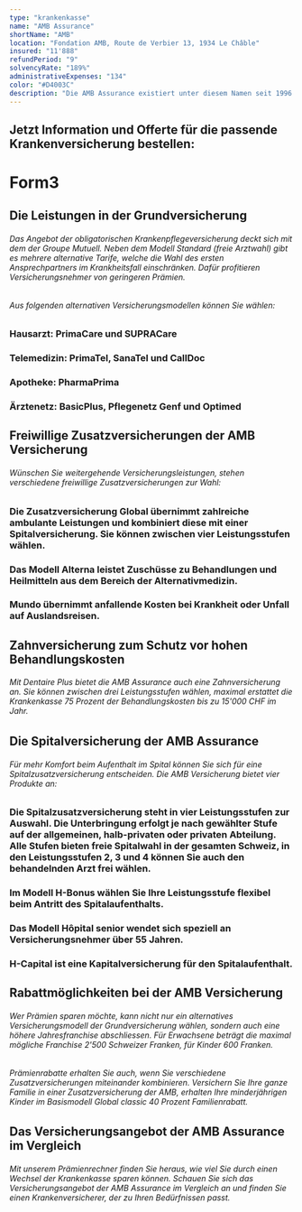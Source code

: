 ```yaml
---
type: "krankenkasse"
name: "AMB Assurance"
shortName: "AMB"
location: "Fondation AMB, Route de Verbier 13, 1934 Le Châble"
insured: "11'888"
refundPeriod: "9"
solvencyRate: "189%"
administrativeExpenses: "134"
color: "#D4003C"
description: "Die AMB Assurance existiert unter diesem Namen seit 1996. Gegründet wurde sie aber bereits im Jahr 1958 als Allianz Gewerkschaft. Heute gehört der Versicherer zu den Krankenkassen unter dem Dach der Groupe Mutuel und bietet sowohl in der obligatorischen Grundversicherung als auch in den Zusatzversicherungen die Pakete des Mutterkonzerns an. Mehr als 12.000 Versicherungsnehmer haben sich bereits für die AMB Versicherung entschieden."
---
```


## Jetzt Information und Offerte für die passende Krankenversicherung bestellen:

# Form3

## Die Leistungen in der Grundversicherung

###### Das Angebot der obligatorischen Krankenpflegeversicherung deckt sich mit dem der Groupe Mutuell. Neben dem Modell Standard (freie Arztwahl) gibt es mehrere alternative Tarife, welche die Wahl des ersten Ansprechpartners im Krankheitsfall einschränken. Dafür profitieren Versicherungsnehmer von geringeren Prämien.

###### Aus folgenden alternativen Versicherungsmodellen können Sie wählen:

### Hausarzt: PrimaCare und SUPRACare

### Telemedizin: PrimaTel, SanaTel und CallDoc

### Apotheke: PharmaPrima

### Ärztenetz: BasicPlus, Pflegenetz Genf und Optimed

## Freiwillige Zusatzversicherungen der AMB Versicherung

###### Wünschen Sie weitergehende Versicherungsleistungen, stehen verschiedene freiwillige Zusatzversicherungen zur Wahl:

### Die Zusatzversicherung Global übernimmt zahlreiche ambulante Leistungen und kombiniert diese mit einer Spitalversicherung. Sie können zwischen vier Leistungsstufen wählen.

### Das Modell Alterna leistet Zuschüsse zu Behandlungen und Heilmitteln aus dem Bereich der Alternativmedizin.

### Mundo übernimmt anfallende Kosten bei Krankheit oder Unfall auf Auslandsreisen.

## Zahnversicherung zum Schutz vor hohen Behandlungskosten

###### Mit Dentaire Plus bietet die AMB Assurance auch eine Zahnversicherung an. Sie können zwischen drei Leistungsstufen wählen, maximal erstattet die Krankenkasse 75 Prozent der Behandlungskosten bis zu 15'000 CHF im Jahr.

## Die Spitalversicherung der AMB Assurance

###### Für mehr Komfort beim Aufenthalt im Spital können Sie sich für eine Spitalzusatzversicherung entscheiden. Die AMB Versicherung bietet vier Produkte an:

### Die Spitalzusatzversicherung steht in vier Leistungsstufen zur Auswahl. Die Unterbringung erfolgt je nach gewählter Stufe auf der allgemeinen, halb-privaten oder privaten Abteilung. Alle Stufen bieten freie Spitalwahl in der gesamten Schweiz, in den Leistungsstufen 2, 3 und 4 können Sie auch den behandelnden Arzt frei wählen.

### Im Modell H-Bonus wählen Sie Ihre Leistungsstufe flexibel beim Antritt des Spitalaufenthalts.

### Das Modell Hôpital senior wendet sich speziell an Versicherungsnehmer über 55 Jahren.

### H-Capital ist eine Kapitalversicherung für den Spitalaufenthalt.

## Rabattmöglichkeiten bei der AMB Versicherung

###### Wer Prämien sparen möchte, kann nicht nur ein alternatives Versicherungsmodell der Grundversicherung wählen, sondern auch eine höhere Jahresfranchise abschliessen. Für Erwachsene beträgt die maximal mögliche Franchise 2'500 Schweizer Franken, für Kinder 600 Franken.

###### Prämienrabatte erhalten Sie auch, wenn Sie verschiedene Zusatzversicherungen miteinander kombinieren. Versichern Sie Ihre ganze Familie in einer Zusatzversicherung der AMB, erhalten Ihre minderjährigen Kinder im Basismodell Global classic 40 Prozent Familienrabatt.

## Das Versicherungsangebot der AMB Assurance im Vergleich

###### Mit unserem Prämienrechner finden Sie heraus, wie viel Sie durch einen Wechsel der Krankenkasse sparen können. Schauen Sie sich das Versicherungsangebot der AMB Assurance im Vergleich an und finden Sie einen Krankenversicherer, der zu Ihren Bedürfnissen passt.
